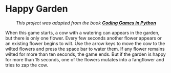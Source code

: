 # Happy Garden
<p align="center"><i>This project was adapted from the book <b><a href="https://www.dk.com/us/book/9781465473615-coding-games-in-python/">Coding Games in Python</a></b></i></p>

When this game starts, a cow with a watering can appears in the garden, but there is only one flower. Every few seconds another flower appears or an existing flower begins to wilt. Use the arrow keys to move the cow to the wilted flowers and press the space bar to water them. If any flower remains wilted for more than ten seconds, the game ends. But if the garden is happy for more than 15 seconds, one of the flowers mutates into a fangflower and tries to zap the cow.  
